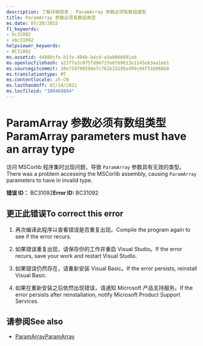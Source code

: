 ```yaml
---
description: 了解详细信息： ParamArray 参数必须有数组类型
title: ParamArray 参数必须有数组类型
ms.date: 07/20/2015
f1_keywords:
- bc31092
- vbc31092
helpviewer_keywords:
- BC31092
ms.assetid: 44880cfe-b1fe-404b-b4cd-a3ab00b891ad
ms.openlocfilehash: a22f7a3c075fd0671fe6f69613e1145eb3aa1e61
ms.sourcegitcommit: 10e719780594efc781b15295e499c66f316068b8
ms.translationtype: MT
ms.contentlocale: zh-CN
ms.lasthandoff: 02/14/2021
ms.locfileid: "100468884"
---
```

# <a name="paramarray-parameters-must-have-an-array-type"></a><span data-ttu-id="f1b27-103">ParamArray 参数必须有数组类型</span><span class="sxs-lookup"><span data-stu-id="f1b27-103">ParamArray parameters must have an array type</span></span>

<span data-ttu-id="f1b27-104">访问 MSCorlib 程序集时出现问题，导致 `ParamArray` 参数具有无效的类型。</span><span class="sxs-lookup"><span data-stu-id="f1b27-104">There was a problem accessing the MSCorlib assembly, causing `ParamArray` parameters to have in invalid type.</span></span>  
  
 <span data-ttu-id="f1b27-105">**错误 ID：** BC31092</span><span class="sxs-lookup"><span data-stu-id="f1b27-105">**Error ID:** BC31092</span></span>  
  
## <a name="to-correct-this-error"></a><span data-ttu-id="f1b27-106">更正此错误</span><span class="sxs-lookup"><span data-stu-id="f1b27-106">To correct this error</span></span>  
  
1. <span data-ttu-id="f1b27-107">再次编译此程序以查看错误是否重复出现。</span><span class="sxs-lookup"><span data-stu-id="f1b27-107">Compile the program again to see if the error recurs.</span></span>  
  
2. <span data-ttu-id="f1b27-108">如果错误重复出现，请保存你的工作并重启 Visual Studio。</span><span class="sxs-lookup"><span data-stu-id="f1b27-108">If the error recurs, save your work and restart Visual Studio.</span></span>  
  
3. <span data-ttu-id="f1b27-109">如果错误仍然存在，请重新安装 Visual Basic。</span><span class="sxs-lookup"><span data-stu-id="f1b27-109">If the error persists, reinstall Visual Basic.</span></span>  
  
4. <span data-ttu-id="f1b27-110">如果在重新安装之后依然出现错误，请通知 Microsoft 产品支持服务。</span><span class="sxs-lookup"><span data-stu-id="f1b27-110">If the error persists after reinstallation, notify Microsoft Product Support Services.</span></span>  
  
## <a name="see-also"></a><span data-ttu-id="f1b27-111">请参阅</span><span class="sxs-lookup"><span data-stu-id="f1b27-111">See also</span></span>

- [<span data-ttu-id="f1b27-112">ParamArray</span><span class="sxs-lookup"><span data-stu-id="f1b27-112">ParamArray</span></span>](../language-reference/modifiers/paramarray.md)
